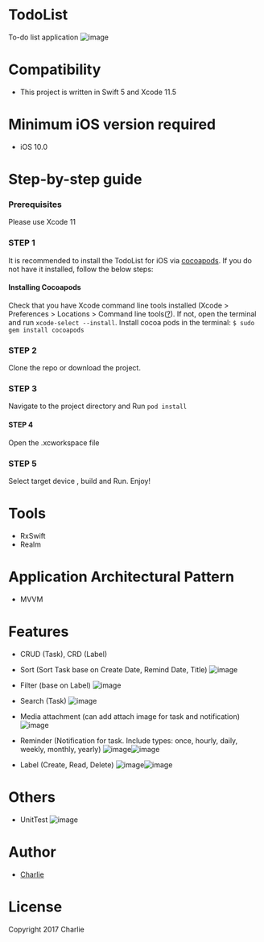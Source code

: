 # TodoList
To-do list application
![image](./imgs/1.png)

# Compatibility
- This project is written in Swift 5 and Xcode 11.5

# Minimum iOS version required
- iOS 10.0

# Step-by-step guide

### Prerequisites  
Please use Xcode 11

### STEP 1  
It is recommended to install the TodoList for iOS via [cocoapods](http://cocoapods.org). If you do not have it installed, follow the below steps:

#### Installing Cocoapods  
Check that you have Xcode command line tools installed (Xcode > Preferences > Locations > Command line tools([?](http://osxdaily.com/2014/02/12/install-command-line-tools-mac-os-x/)). If not, open the terminal and run `xcode-select --install`.
Install cocoa pods in the terminal: `$ sudo gem install cocoapods`

### STEP 2  
Clone the repo or download the project.

### STEP 3  
Navigate to the project directory and Run `pod install`

#### STEP 4  
Open the .xcworkspace file

### STEP 5  
Select target device , build and Run. Enjoy!

# Tools
- RxSwift
- Realm

# Application Architectural Pattern
- MVVM

# Features
- CRUD (Task), CRD (Label)
- Sort (Sort Task base on Create Date, Remind Date, Title)
![image](./imgs/3.png)

- Filter (base on Label)
![image](./imgs/2.png)

- Search (Task)
![image](./imgs/4.png)

- Media attachment (can add attach image for task and notification)
![image](./imgs/5.png)

- Reminder (Notification for task. Include types: once, hourly, daily, weekly, monthly, yearly)
![image](./imgs/9.png)![image](./imgs/10.png)

- Label (Create, Read, Delete)
![image](./imgs/6.png)![image](./imgs/7.png)

# Others
- UnitTest
![image](./imgs/unittest.png)

# Author
- [Charlie](https://www.linkedin.com/in/cuong-hoang-b650715a)

# License
Copyright 2017 Charlie
